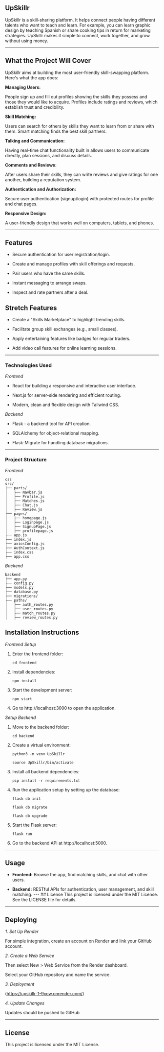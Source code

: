 ## UpSkillr

UpSkillr is a skill-sharing platform. It helps connect people having different talents who want to teach and learn. For example, you can learn graphic design by teaching Spanish or share cooking tips in return for marketing strategies. UpSkillr makes it simple to connect, work together, and grow without using money.

---

## What the Project Will Cover

UpSkillr aims at building the most user-friendly skill-swapping platform. Here's what the app does:

**Managing Users:**

People sign up and fill out profiles showing the skills they possess and those they would like to acquire. Profiles include ratings and reviews, which establish trust and credibility.

**Skill Matching:**

Users can search for others by skills they want to learn from or share with them. Smart matching finds the best skill partners.

**Talking and Communication:**

Having real-time chat functionality built in allows users to communicate directly, plan sessions, and discuss details.

**Comments and Reviews:**

After users share their skills, they can write reviews and give ratings for one another, building a reputation system.

**Authentication and Authorization:**

Secure user authentication (signup/login) with protected routes for profile and chat pages.

**Responsive Design:**

A user-friendly design that works well on computers, tablets, and phones.

---

## Features

- Secure authentication for user registration/login.
  
- Create and manage profiles with skill offerings and requests.

- Pair users who have the same skills.

- Instant messaging to arrange swaps.

- Inspect and rate partners after a deal.

## Stretch Features

- Create a "Skills Marketplace" to highlight trending skills.

- Facilitate group skill exchanges (e.g., small classes).

- Apply entertaining features like badges for regular traders.

- Add video call features for online learning sessions.

---

### Technologies Used

*Frontend*

- React for building a responsive and interactive user interface.

- Next.js for server-side rendering and efficient routing.

- Modern, clean and flexible design with Tailwind CSS.

*Backend*

- Flask - a backend tool for API creation.

- SQLAlchemy for object-relational mapping.

- Flask-Migrate for handling database migrations.

---

### Project Structure

*Frontend*
```
css
src/
├── parts/
│   ├── Navbar.js
│   ├── Profile.js
│   ├── Matches.js
│   ├── Chat.js
│   ├── Review.js
├── pages/
│   ├── homepage.js
│   ├── Loginpage.js
│   ├── SignupPage.js
│   ├── profilepage.js
├── app.js
├── index.js
├── axiosConfig.js
├── AuthContext.js
├── index.css
├── app.css
```

*Backend*
```
backend
├── app.py
├── config.py
├── models.py
├── database.py
├── migrations/
├── paths/
│   ├── auth_routes.py
│   ├── user_routes.py
│   ├── match_routes.py
│   ├── review_routes.py
```

## Installation Instructions

*Frontend Setup*

1. Enter the frontend folder:

    `cd frontend`

2. Install dependencies:
   
    `npm install`

3. Start the development server:

   `npm start`

4. Go to http://localhost:3000 to open the application.


*Setup Backend*

1. Move to the backend folder:

   `cd backend`

2. Create a virtual environment:

   `python3 -m venv UpSkillr`

   `source UpSkillr/bin/activate`

3. Install all backend dependencies:

   `pip install -r requirements.txt`

4. Run the application setup by setting up the database:

   `flask db init`  
   
   `flask db migrate`  

   `flask db upgrade` 

5. Start the Flask server:

   `flask run` 

6. Go to the backend API at http://localhost:5000.

---

## Usage

- **Frontend:** Browse the app, find matching skills, and chat with other users.

- **Backend:** RESTful APIs for authentication, user management, and skill matching. --- ## License This project is licensed under the MIT License. See the LICENSE file for details.

---

## Deploying

*1. Set Up Render*

For simple integration, create an account on Render and link your GitHub account.

*2. Create a Web Service*

Then select New > Web Service from the Render dashboard.

Select your GitHub repository and name the service.

*3. Deployment*

(https://upskillr-1-9xow.onrender.com/)

*4. Update Changes*

Updates should be pushed to GitHub

---

## License
This project is licensed under the MIT License.




